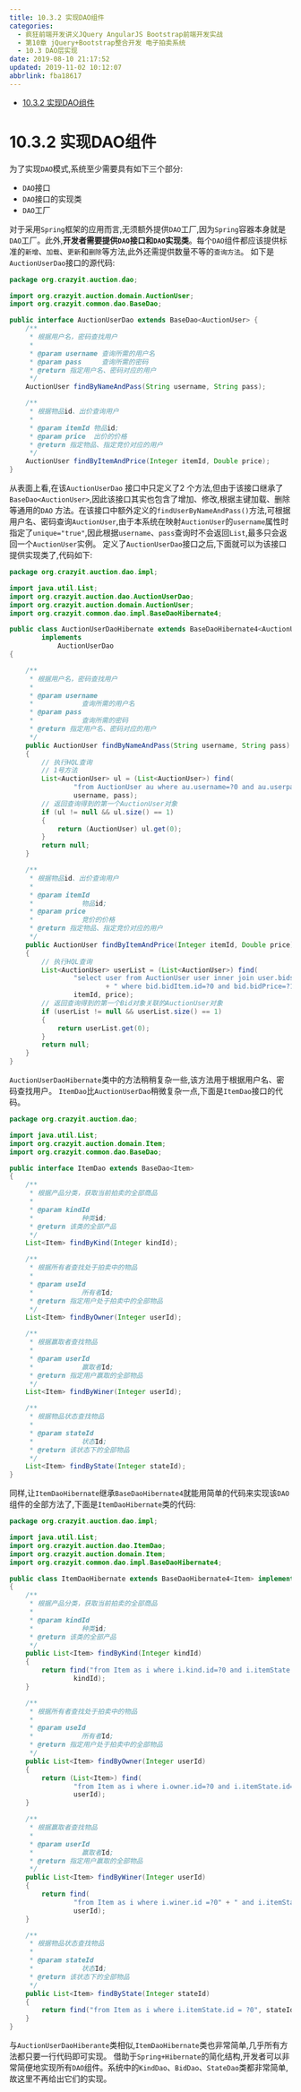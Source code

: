 ```yaml
---
title: 10.3.2 实现DAO组件
categories: 
  - 疯狂前端开发讲义JQuery AngularJS Bootstrap前端开发实战
  - 第10章 jQuery+Bootstrap整合开发 电子拍卖系统
  - 10.3 DAO层实现
date: 2019-08-10 21:17:52
updated: 2019-11-02 10:12:07
abbrlink: fba18617
---
```

<div id='my_toc'>

- [10.3.2 实现DAO组件](/JavaReadingNotes/fba18617/#10-3-2-实现DAO组件)

</div>
<!--more-->
<script>if (navigator.platform.toLowerCase() == 'win32'){document.getElementById('my_toc').style.display = 'none';}</script>

<!--end-->
# 10.3.2 实现DAO组件 #
为了实现`DAO`模式,系统至少需要具有如下三个部分:
- `DAO`接口
- `DAO`接口的实现类
- `DAO`工厂

对于采用`Spring`框架的应用而言,无须额外提供`DAO`工厂,因为`Spring`容器本身就是`DAO`工厂。此外,**开发者需要提供`DAO`接口和`DAO`实现类**。每个`DAO`组件都应该提供标准的`新增`、`加载`、`更新`和`删除`等方法,此外还需提供数量不等的`查询方法`。
如下是`AuctionUserDao`接口的源代码:
```java
package org.crazyit.auction.dao;

import org.crazyit.auction.domain.AuctionUser;
import org.crazyit.common.dao.BaseDao;

public interface AuctionUserDao extends BaseDao<AuctionUser> {
	/**
	 * 根据用户名，密码查找用户
	 * 
	 * @param username 查询所需的用户名
	 * @param pass     查询所需的密码
	 * @return 指定用户名、密码对应的用户
	 */
	AuctionUser findByNameAndPass(String username, String pass);

	/**
	 * 根据物品id、出价查询用户
	 * 
	 * @param itemId 物品id;
	 * @param price  出价的价格
	 * @return 指定物品、指定竞价对应的用户
	 */
	AuctionUser findByItemAndPrice(Integer itemId, Double price);
}
```
从表面上看,在该`AuctionUserDao` 接口中只定义了2 个方法,但由于该接口继承了`BaseDao<AuctionUser>`,因此该接口其实也包含了增加、修改,根据主键加载、删除等通用的`DAO` 方法。在该接口中额外定义的`findUserByNameAndPass()`方法,可根据用户名、密码查询`AuctionUser`,由于本系统在映射`AuctionUser`的`username`属性时指定了`unique="true"`,因此根据`username`、`pass`查询时不会返回`List`,最多只会返回一个`AuctionUser`实例。
定义了`AuctionUserDao`接口之后,下面就可以为该接口提供实现类了,代码如下:
```java
package org.crazyit.auction.dao.impl;

import java.util.List;
import org.crazyit.auction.dao.AuctionUserDao;
import org.crazyit.auction.domain.AuctionUser;
import org.crazyit.common.dao.impl.BaseDaoHibernate4;

public class AuctionUserDaoHibernate extends BaseDaoHibernate4<AuctionUser>
		implements
			AuctionUserDao
{

	/**
	 * 根据用户名，密码查找用户
	 * 
	 * @param username
	 *            查询所需的用户名
	 * @param pass
	 *            查询所需的密码
	 * @return 指定用户名、密码对应的用户
	 */
	public AuctionUser findByNameAndPass(String username, String pass)
	{
		// 执行HQL查询
		// 1号方法
		List<AuctionUser> ul = (List<AuctionUser>) find(
				"from AuctionUser au where au.username=?0 and au.userpass=?1",
				username, pass);
		// 返回查询得到的第一个AuctionUser对象
		if (ul != null && ul.size() == 1)
		{
			return (AuctionUser) ul.get(0);
		}
		return null;
	}

	/**
	 * 根据物品id、出价查询用户
	 * 
	 * @param itemId
	 *            物品id;
	 * @param price
	 *            竞价的价格
	 * @return 指定物品、指定竞价对应的用户
	 */
	public AuctionUser findByItemAndPrice(Integer itemId, Double price)
	{
		// 执行HQL查询
		List<AuctionUser> userList = (List<AuctionUser>) find(
				"select user from AuctionUser user inner join user.bids bid"
						+ " where bid.bidItem.id=?0 and bid.bidPrice=?1",
				itemId, price);
		// 返回查询得到的第一个Bid对象关联的AuctionUser对象
		if (userList != null && userList.size() == 1)
		{
			return userList.get(0);
		}
		return null;
	}
}
```
`AuctionUserDaoHibernate`类中的方法稍稍复杂一些,该方法用于根据用户名、密码查找用户。
`ItemDao`比`AuctionUserDao`稍微复杂一点,下面是`ItemDao`接口的代码。
```java
package org.crazyit.auction.dao;

import java.util.List;
import org.crazyit.auction.domain.Item;
import org.crazyit.common.dao.BaseDao;

public interface ItemDao extends BaseDao<Item>
{
	/**
	 * 根据产品分类，获取当前拍卖的全部商品
	 * 
	 * @param kindId
	 *            种类id;
	 * @return 该类的全部产品
	 */
	List<Item> findByKind(Integer kindId);

	/**
	 * 根据所有者查找处于拍卖中的物品
	 * 
	 * @param useId
	 *            所有者Id;
	 * @return 指定用户处于拍卖中的全部物品
	 */
	List<Item> findByOwner(Integer userId);

	/**
	 * 根据赢取者查找物品
	 * 
	 * @param userId
	 *            赢取者Id;
	 * @return 指定用户赢取的全部物品
	 */
	List<Item> findByWiner(Integer userId);

	/**
	 * 根据物品状态查找物品
	 * 
	 * @param stateId
	 *            状态Id;
	 * @return 该状态下的全部物品
	 */
	List<Item> findByState(Integer stateId);
}
```
同样,让`ItemDaoHibernate`继承`BaseDaoHibernate4`就能用简单的代码来实现该`DAO`组件的全部方法了,下面是`ItemDaoHibernate`类的代码:
```java
package org.crazyit.auction.dao.impl;

import java.util.List;
import org.crazyit.auction.dao.ItemDao;
import org.crazyit.auction.domain.Item;
import org.crazyit.common.dao.impl.BaseDaoHibernate4;

public class ItemDaoHibernate extends BaseDaoHibernate4<Item> implements ItemDao
{
	/**
	 * 根据产品分类，获取当前拍卖的全部商品
	 * 
	 * @param kindId
	 *            种类id;
	 * @return 该类的全部产品
	 */
	public List<Item> findByKind(Integer kindId)
	{
		return find("from Item as i where i.kind.id=?0 and i.itemState.id=1",
				kindId);
	}

	/**
	 * 根据所有者查找处于拍卖中的物品
	 * 
	 * @param useId
	 *            所有者Id;
	 * @return 指定用户处于拍卖中的全部物品
	 */
	public List<Item> findByOwner(Integer userId)
	{
		return (List<Item>) find(
				"from Item as i where i.owner.id=?0 and i.itemState.id=1",
				userId);
	}

	/**
	 * 根据赢取者查找物品
	 * 
	 * @param userId
	 *            赢取者Id;
	 * @return 指定用户赢取的全部物品
	 */
	public List<Item> findByWiner(Integer userId)
	{
		return find(
				"from Item as i where i.winer.id =?0" + " and i.itemState.id=2",
				userId);
	}

	/**
	 * 根据物品状态查找物品
	 * 
	 * @param stateId
	 *            状态Id;
	 * @return 该状态下的全部物品
	 */
	public List<Item> findByState(Integer stateId)
	{
		return find("from Item as i where i.itemState.id = ?0", stateId);
	}
}
```
与`AuctionUserDaoHiberante`类相似,`ItemDaoHibernate`类也非常简单,几乎所有方法都只要一行代码即可实现。
借助于`Spring+Hibernate`的简化结构,开发者可以非常简便地实现所有`DAO`组件。系统中的`KindDao`、`BidDao`、`StateDao`类都非常简单,故这里不再给出它们的实现。

